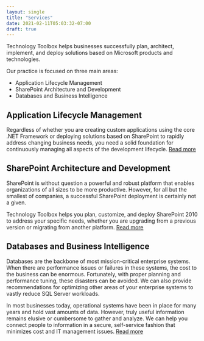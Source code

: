 ```yaml
---
layout: single
title: "Services"
date: 2021-02-11T05:03:32-07:00
draft: true
---
```


Technology Toolbox helps businesses successfully plan, architect, implement, and
deploy solutions based on Microsoft products and technologies.

Our practice is focused on three main areas:

- Application Lifecycle Management
- SharePoint Architecture and Development
- Databases and Business Intelligence

## Application Lifecycle Management

Regardless of whether you are creating custom applications using the core .NET
Framework or deploying solutions based on SharePoint to rapidly address changing
business needs, you need a solid foundation for continuously managing all
aspects of the development lifecycle.
[Read more](/services/application-lifecycle-management)

## SharePoint Architecture and Development

SharePoint is without question a powerful and robust platform that enables
organizations of all sizes to be more productive. However, for all but the
smallest of companies, a successful SharePoint deployment is certainly not a
given.

Technology Toolbox helps you plan, customize, and deploy SharePoint 2010 to
address your specific needs, whether you are upgrading from a previous version
or migrating from another platform.
[Read more](/services/sharepoint-architecture-and-development)

## Databases and Business Intelligence

Databases are the backbone of most mission-critical enterprise systems. When
there are performance issues or failures in these systems, the cost to the
business can be enormous. Fortunately, with proper planning and performance
tuning, these disasters can be avoided. We can also provide recommendations for
optimizing other areas of your enterprise systems to vastly reduce SQL Server
workloads.

In most businesses today, operational systems have been in place for many years
and hold vast amounts of data. However, truly useful information remains elusive
or cumbersome to gather and analyze. We can help you connect people to
information in a secure, self-service fashion that minimizes cost and IT
management issues. [Read more](/services/databases-and-business-intelligence)

